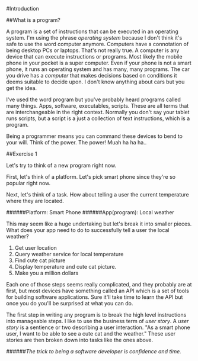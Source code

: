 #Introduction

##What is a program?

A program is a set of instructions that can be executed in an operating system. I'm using the phrase *operating system* because I don't think it's safe to use the word computer anymore. Computers have a connotation of being desktop PCs or laptops. That's not really true. A computer is any device that can execute instructions or programs. Most likely the mobile phone in your pocket is a super computer. Even if your phone is not a smart phone, it runs an operating system and has many, many programs. The car you drive has a *computer* that makes decisions based on conditions it deems suitable to decide upon. I don't know anything about cars but you get the idea.

I've used the word program but you've probably heard programs called many things. Apps, software, executables, scripts. These are all terms that are interchangeable in the right context. Normally you don't say your tablet runs scripts, but a script is a just a collection of text instructions, which is a program.

Being a programmer means you can command these devices to bend to your will. Think of the power. The power! Muah ha ha ha..

##Exercise 1

Let's try to think of a new program right now. 

First, let's think of a platform. Let's pick smart phone since they're so popular right now.

Next, let's think of a task. How about telling a user the current temperature where they are located.

######Platform: Smart Phone
######App(program): Local weather

This may seem like a huge undertaking but let's break it into smaller pieces. What does your app need to do to successfully tell a user the local weather?

1. Get user location
2. Query weather service for local temperature
3. Find cute cat picture
4. Display temperature and cute cat picture.
5. Make you a million dollars

Each one of those steps seems really complicated, and they probably are at first, but most devices have something called an API which is a set of tools for building software applications. Sure it'll take time to learn the API but once you do you'll be surprised at what you can do.

The first step in writing any program is to break the high level instructions into manageable steps. I like to use the business term of *user story*. A *user story* is a sentience or two describing a user interaction. "As a smart phone user, I want to be able to see a cute cat and the weather." These user stories are then broken down into tasks like the ones above.

######*The trick to being a software developer is confidence and time.*
